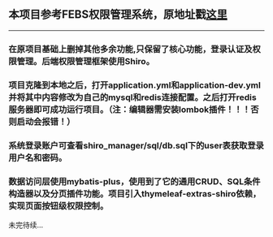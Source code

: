 ## 本项目参考FEBS权限管理系统，原地址戳[这里](https://github.com/wuyouzhuguli/FEBS-Shiro)

--------


### 在原项目基础上删掉其他多余功能,只保留了核心功能，登录认证及权限管理。后端权限管理框架使用Shiro。


### 项目克隆到本地之后，打开application.yml和application-dev.yml并将其中内容修改为自己的mysql和redis连接配置。之后打开redis服务器即可成功运行项目。（注：编辑器需安装lombok插件！！！否则启动会报错！）


### 系统登录账户可查看shiro_manager/sql/db.sql下的user表获取登录用户名和密码。


### 数据访问层使用mybatis-plus，使用到了它的通用CRUD、SQL条件构造器以及分页插件功能。项目引入thymeleaf-extras-shiro依赖，实现页面按钮级权限控制。


未完待续...
